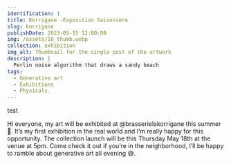 ```yaml
---
identification: 1
title: Korrigane -Exposition Saisonière
slug: korrigane
publishDate: 2023-05-15 12:00:00
img: /assets/10_thumb.webp
collection: exhibition
img_alt: Thumbnail for the single post of the artwork
description: |
  Perlin noise algorithm that draws a sandy beach
tags:
  - Generative art
  - Exhibitions
  - Physicals
---
```


test

Hi everyone, my art will be exhibited at @brasserielakorrigane this summer 🙂. It’s my first exhibition in the real world and I’m really happy for this opportunity. The collection launch will be this Thursday May 18th at the venue at 5pm. Come check it out if you’re in the neighborhood, I’ll be happy to ramble about generative art all evening 😅.

